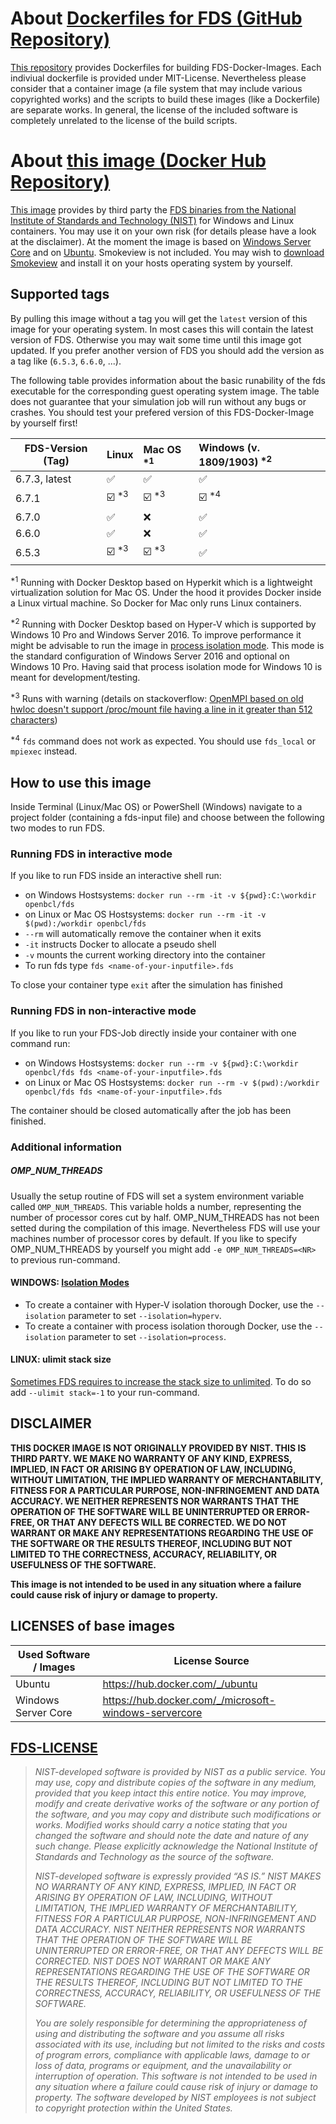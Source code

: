 # About [Dockerfiles for FDS (GitHub Repository)](https://github.com/openbcl/fds-dockerfiles)
[This repository](https://github.com/openbcl/fds-dockerfiles) provides Dockerfiles for building FDS-Docker-Images. Each indiviual dockerfile is provided under MIT-License. Nevertheless please consider that a container image (a file system that may include various copyrighted works) and the scripts to build these images (like a Dockerfile) are separate works. In general, the license of the included software is completely unrelated to the license of the build scripts.

# About [this image (Docker Hub  Repository)](https://hub.docker.com/r/openbcl/fds)
[This image](https://hub.docker.com/r/openbcl/fds) provides by third party the [FDS binaries from the National Institute of Standards and Technology (NIST)](https://pages.nist.gov/fds-smv/) for Windows and Linux containers. You may use it on your own risk (for details please have a look at the disclaimer). At the moment the image is based on [Windows Server Core](https://hub.docker.com/_/microsoft-windows-servercore) and on [Ubuntu](https://hub.docker.com/_/ubuntu). Smokeview is not included. You may wish to [download Smokeview](https://pages.nist.gov/fds-smv/downloads.html) and install it on your hosts operating system by yourself.

## Supported tags
By pulling this image without a tag you will get the `latest` version of this image for your operating system. In most cases this will contain the latest version of FDS. Otherwise you may wait some time until this image got updated. If you prefer another version of FDS you should add the version as a tag like (`6.5.3`, `6.6.0`, ...).

The following table provides information about the basic runability of the fds executable for the corresponding guest operating system image. The table does not guarantee that your simulation job will run without any bugs or crashes. You should test your prefered version of this FDS-Docker-Image by yourself first!

| FDS-Version (Tag)   | Linux                | Mac OS <sup>\*1</sup>  | Windows (v. 1809/1903) <sup>\*2</sup> |
| ------------------- | :------------------- | :--------------------- | :------------------------------------ |
| 6.7.3, latest       | ✅                   | ✅                    | ✅                                    |
| 6.7.1               | ☑️ <sup>\*3</sup>    | ☑️ <sup>\*3</sup>     | ☑️ <sup>\*4</sup>                     |
| 6.7.0               | ✅                   | ❌                    | ✅                                    |
| 6.6.0               | ✅                   | ❌                    | ✅                                    |
| 6.5.3               | ☑️ <sup>\*3</sup>    | ☑️ <sup>\*3</sup>     | ✅                                    |

<sup>\*1</sup> Running with Docker Desktop based on Hyperkit which is a lightweight virtualization solution for Mac OS. Under the hood it provides Docker inside a Linux virtual machine. So Docker for Mac only runs Linux containers.

<sup>\*2</sup> Running with Docker Desktop based on Hyper-V which is supported by Windows 10 Pro and Windows Server 2016. To improve performance it might be advisable to run the image in [process isolation mode](https://docs.microsoft.com/en-us/virtualization/windowscontainers/manage-containers/hyperv-container). This mode is the standard configuration of Windows Server 2016 and optional on Windows 10 Pro. Having said that process isolation mode for Windows 10 is meant for development/testing.

<sup>\*3</sup> Runs with warning (details on stackoverflow: [OpenMPI based on old hwloc doesn't support /proc/mount file having a line in it greater than 512 characters](https://stackoverflow.com/questions/46138549/docker-openmpi-and-unexpected-end-of-proc-mounts-line))

<sup>\*4</sup> `fds` command does not work as expected. You should use `fds_local` or `mpiexec` instead.

## How to use this image
Inside Terminal (Linux/Mac OS) or PowerShell (Windows) navigate to a project folder (containing a fds-input file) and choose between the following two modes to run FDS.

### Running FDS in interactive mode
If you like to run FDS inside an interactive shell run:
* on Windows Hostsystems: `docker run --rm -it -v ${pwd}:C:\workdir openbcl/fds`
* on Linux or Mac OS Hostsystems: `docker run --rm -it -v $(pwd):/workdir openbcl/fds`
* `--rm` will automatically remove the container when it exits
* `-it` instructs Docker to allocate a pseudo shell
* `-v` mounts the current working directory into the container
* To run fds type `fds <name-of-your-inputfile>.fds`

To close your container type `exit` after the simulation has finished

### Running FDS in non-interactive mode
If you like to run your FDS-Job directly inside your container with one command run:
* on Windows Hostsystems: `docker run --rm -v ${pwd}:C:\workdir openbcl/fds fds <name-of-your-inputfile>.fds`
* on Linux or Mac OS Hostsystems: `docker run --rm -v $(pwd):/workdir openbcl/fds fds <name-of-your-inputfile>.fds`

The container should be closed automatically after the job has been finished.

### Additional information
##### OMP_NUM_THREADS
Usually the setup routine of FDS will set a system environment variable called `OMP_NUM_THREADS`. This variable holds a number, representing the number of processor cores cut by half. OMP_NUM_THREADS has not been setted during the compilation of this image. Nevertheless FDS will use your machines number of processor cores by default. If you like to specify OMP_NUM_THREADS by yourself you might add `-e OMP_NUM_THREADS=<NR>` to previous run-command.

#### WINDOWS: [Isolation Modes](https://docs.microsoft.com/en-us/virtualization/windowscontainers/manage-containers/hyperv-container)
* To create a container with Hyper-V isolation thorough Docker, use the `--isolation` parameter to set `--isolation=hyperv`.
* To create a container with process isolation thorough Docker, use the `--isolation` parameter to set `--isolation=process`.

#### LINUX: ulimit stack size
[Sometimes FDS requires to increase the stack size to unlimited](https://github.com/firemodels/fds/issues/6265). To do so add `--ulimit stack=-1` to your run-command.

## DISCLAIMER
**THIS DOCKER IMAGE IS NOT ORIGINALLY PROVIDED BY NIST. THIS IS THIRD PARTY. WE MAKE NO WARRANTY OF ANY KIND, EXPRESS, IMPLIED, IN FACT OR ARISING BY OPERATION OF LAW, INCLUDING, WITHOUT LIMITATION, THE IMPLIED WARRANTY OF MERCHANTABILITY, FITNESS FOR A PARTICULAR PURPOSE, NON-INFRINGEMENT AND DATA ACCURACY. WE NEITHER REPRESENTS NOR WARRANTS THAT THE OPERATION OF THE SOFTWARE WILL BE UNINTERRUPTED OR ERROR-FREE, OR THAT ANY DEFECTS WILL BE CORRECTED. WE DO NOT WARRANT OR MAKE ANY REPRESENTATIONS REGARDING THE USE OF THE SOFTWARE OR THE RESULTS THEREOF, INCLUDING BUT NOT LIMITED TO THE CORRECTNESS, ACCURACY, RELIABILITY, OR USEFULNESS OF THE SOFTWARE.**

**This image is not intended to be used in any situation where a failure could cause risk of injury or damage to property.**

## LICENSES of base images

| Used Software / Images   | License Source                                           |
| ------------------------ | -------------------------------------------------------- |
| Ubuntu                   | https://hub.docker.com/_/ubuntu                          |
| Windows Server Core      | https://hub.docker.com/_/microsoft-windows-servercore    |

## [FDS-LICENSE](https://github.com/firemodels/fds/blob/master/LICENSE.md)
<blockquote>

*NIST-developed software is provided by NIST as a public service. You may use, copy and distribute copies of the software in any medium, provided that you keep intact this entire notice. You may improve, modify and create derivative works of the software or any portion of the software, and you may copy and distribute such modifications or works. Modified works should carry a notice stating that you changed the software and should note the date and nature of any such change. Please explicitly acknowledge the National Institute of Standards and Technology as the source of the software.*

*NIST-developed software is expressly provided “AS IS.” NIST MAKES NO WARRANTY OF ANY KIND, EXPRESS, IMPLIED, IN FACT OR ARISING BY OPERATION OF LAW, INCLUDING, WITHOUT LIMITATION, THE IMPLIED WARRANTY OF MERCHANTABILITY, FITNESS FOR A PARTICULAR PURPOSE, NON-INFRINGEMENT AND DATA ACCURACY. NIST NEITHER REPRESENTS NOR WARRANTS THAT THE OPERATION OF THE SOFTWARE WILL BE UNINTERRUPTED OR ERROR-FREE, OR THAT ANY DEFECTS WILL BE CORRECTED. NIST DOES NOT WARRANT OR MAKE ANY REPRESENTATIONS REGARDING THE USE OF THE SOFTWARE OR THE RESULTS THEREOF, INCLUDING BUT NOT LIMITED TO THE CORRECTNESS, ACCURACY, RELIABILITY, OR USEFULNESS OF THE SOFTWARE.*

*You are solely responsible for determining the appropriateness of using and distributing the software and you assume all risks associated with its use, including but not limited to the risks and costs of program errors, compliance with applicable laws, damage to or loss of data, programs or equipment, and the unavailability or interruption of operation. This software is not intended to be used in any situation where a failure could cause risk of injury or damage to property. The software developed by NIST employees is not subject to copyright protection within the United States.*
</blockquote>
